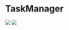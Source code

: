 # TaskManager

<img src="https://user-images.githubusercontent.com/39917088/132698169-a7ab0725-52c0-44cd-9136-4b17e1cef5bb.png"/>        <img src="https://user-images.githubusercontent.com/39917088/132698627-63cd1b21-2233-4f8a-b1b7-045a342cb682.png" align="top"/>
